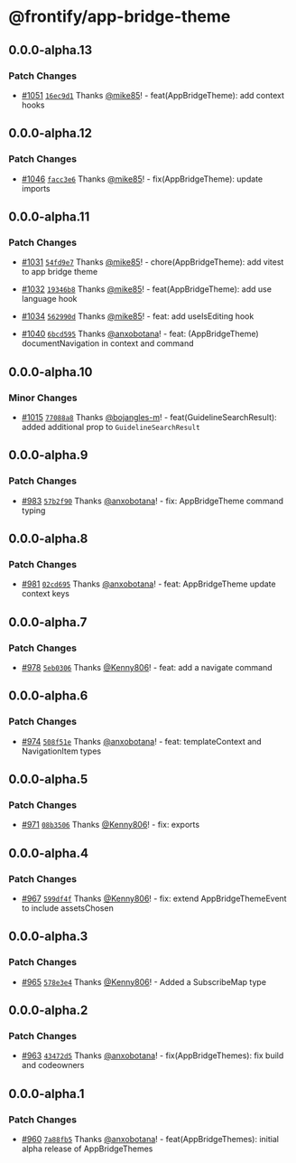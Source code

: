 # @frontify/app-bridge-theme

## 0.0.0-alpha.13

### Patch Changes

-   [#1051](https://github.com/Frontify/brand-sdk/pull/1051) [`16ec9d1`](https://github.com/Frontify/brand-sdk/commit/16ec9d1ae5ced64bde74b275004cb632cba462b9) Thanks [@mike85](https://github.com/mike85)! - feat(AppBridgeTheme): add context hooks

## 0.0.0-alpha.12

### Patch Changes

-   [#1046](https://github.com/Frontify/brand-sdk/pull/1046) [`facc3e6`](https://github.com/Frontify/brand-sdk/commit/facc3e647ce74bec3a8683889ebe493b88038e46) Thanks [@mike85](https://github.com/mike85)! - fix(AppBridgeTheme): update imports

## 0.0.0-alpha.11

### Patch Changes

-   [#1031](https://github.com/Frontify/brand-sdk/pull/1031) [`54fd9e7`](https://github.com/Frontify/brand-sdk/commit/54fd9e7a4d973d7b47e67d5e7cc1c1309255e0ea) Thanks [@mike85](https://github.com/mike85)! - chore(AppBridgeTheme): add vitest to app bridge theme

-   [#1032](https://github.com/Frontify/brand-sdk/pull/1032) [`19346b8`](https://github.com/Frontify/brand-sdk/commit/19346b8a27cc1e2efb6cd6c61884496ddd67a34c) Thanks [@mike85](https://github.com/mike85)! - feat(AppBridgeTheme): add use language hook

-   [#1034](https://github.com/Frontify/brand-sdk/pull/1034) [`562990d`](https://github.com/Frontify/brand-sdk/commit/562990de5485cebebcb840ddb5abf74d1abe4357) Thanks [@mike85](https://github.com/mike85)! - feat: add useIsEditing hook

-   [#1040](https://github.com/Frontify/brand-sdk/pull/1040) [`6bcd595`](https://github.com/Frontify/brand-sdk/commit/6bcd595dacebd55520f1cf87bc8fcbf849cc80d2) Thanks [@anxobotana](https://github.com/anxobotana)! - feat: (AppBridgeTheme) documentNavigation in context and command

## 0.0.0-alpha.10

### Minor Changes

-   [#1015](https://github.com/Frontify/brand-sdk/pull/1015) [`77088a8`](https://github.com/Frontify/brand-sdk/commit/77088a85a7c181e5040d7a2738fb9fd7d95dfd1d) Thanks [@bojangles-m](https://github.com/bojangles-m)! - feat(GuidelineSearchResult): added additional prop to `GuidelineSearchResult`

## 0.0.0-alpha.9

### Patch Changes

-   [#983](https://github.com/Frontify/brand-sdk/pull/983) [`57b2f90`](https://github.com/Frontify/brand-sdk/commit/57b2f90c8042e05774e57c1065fc86242f468f48) Thanks [@anxobotana](https://github.com/anxobotana)! - fix: AppBridgeTheme command typing

## 0.0.0-alpha.8

### Patch Changes

-   [#981](https://github.com/Frontify/brand-sdk/pull/981) [`02cd695`](https://github.com/Frontify/brand-sdk/commit/02cd695c896847691eae43ed774637614ad3fd32) Thanks [@anxobotana](https://github.com/anxobotana)! - feat: AppBridgeTheme update context keys

## 0.0.0-alpha.7

### Patch Changes

-   [#978](https://github.com/Frontify/brand-sdk/pull/978) [`5eb0306`](https://github.com/Frontify/brand-sdk/commit/5eb030695cc105a3ed514a5b38840b015a8d85ac) Thanks [@Kenny806](https://github.com/Kenny806)! - feat: add a navigate command

## 0.0.0-alpha.6

### Patch Changes

-   [#974](https://github.com/Frontify/brand-sdk/pull/974) [`508f51e`](https://github.com/Frontify/brand-sdk/commit/508f51e1de4d091f8761f4b7897940574d819eee) Thanks [@anxobotana](https://github.com/anxobotana)! - feat: templateContext and NavigationItem types

## 0.0.0-alpha.5

### Patch Changes

-   [#971](https://github.com/Frontify/brand-sdk/pull/971) [`08b3506`](https://github.com/Frontify/brand-sdk/commit/08b3506f1b8dba87fed1b6eb3f379bf619327d45) Thanks [@Kenny806](https://github.com/Kenny806)! - fix: exports

## 0.0.0-alpha.4

### Patch Changes

-   [#967](https://github.com/Frontify/brand-sdk/pull/967) [`599df4f`](https://github.com/Frontify/brand-sdk/commit/599df4fd1db1ad43a8163538513c36a9ab3e938a) Thanks [@Kenny806](https://github.com/Kenny806)! - fix: extend AppBridgeThemeEvent to include assetsChosen

## 0.0.0-alpha.3

### Patch Changes

-   [#965](https://github.com/Frontify/brand-sdk/pull/965) [`578e3e4`](https://github.com/Frontify/brand-sdk/commit/578e3e40025b1fbc88959181759257fe0e71d874) Thanks [@Kenny806](https://github.com/Kenny806)! - Added a SubscribeMap type

## 0.0.0-alpha.2

### Patch Changes

-   [#963](https://github.com/Frontify/brand-sdk/pull/963) [`43472d5`](https://github.com/Frontify/brand-sdk/commit/43472d5f7ea4fd6bcdc44dc26103d1c3ce92cf4c) Thanks [@anxobotana](https://github.com/anxobotana)! - fix(AppBridgeThemes): fix build and codeowners

## 0.0.0-alpha.1

### Patch Changes

-   [#960](https://github.com/Frontify/brand-sdk/pull/960) [`7a88fb5`](https://github.com/Frontify/brand-sdk/commit/7a88fb512a8209ab377ef12a70e2c8484d5b6799) Thanks [@anxobotana](https://github.com/anxobotana)! - feat(AppBridgeThemes): initial alpha release of AppBridgeThemes
